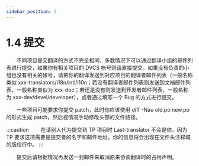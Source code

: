 ```yaml
---
sidebar_position: 3
---
```


# 1.4 提交

&emsp;&emsp;不同项目提交翻译的方式不完全相同，多数情况下可以通过翻译小组的邮件列表进行提交，如果你有相关项目的 DVCS 帐号则请直接提交。如果没有负责的小组也没有相关的帐号，请把你的翻译发送到对应项目的翻译者邮件列表（一般名称类似 xxx-translators/i18n/intl/l10n；若没有翻译者邮件列表则发送到文档邮件列表，一般名称类似为 xxx-doc；若还是没有则发送到开发者邮件列表，一般名称为 xxx-dev/devel/developer），或者通过填写一个 Bug 的方式进行提交。

&emsp;&emsp;一些项目可能要求你提交 patch，此时你应该使用 diff -Nau old.po new.po 的形式生成 patch，然后视情况手动修改头部的文件路径。

:::caution
&emsp;&emsp;在请别人代为提交到 TP 项目时 Last-translator 不会是你，因为 TP 要求这项需要是提交者的名字和邮件地址，你的信息将会出现在文件头注释域的版权行中。
:::

&emsp;&emsp;提交后请根据情况再发送一封邮件来取消原来协调翻译时的占用声明。
